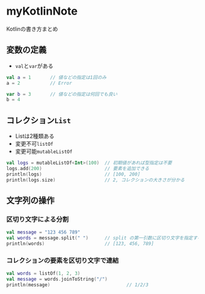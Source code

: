 # myKotlinNote
Kotlinの書き方まとめ

## 変数の定義

- `val`と`var`がある

```Kotlin
val a = 1       // 値などの指定は1回のみ
a = 2           // Error

var b = 3       // 値などの指定は何回でも良い
b = 4
```

## コレクション`List`

- Listは2種類ある
- 変更不可`listOf`
- 変更可能`mutableListOf`

```Kotlin
val logs = mutableListOf<Int>(100)  // 初期値があれば型指定は不要
logs.add(200)                       // 要素を追加できる
println(logs)                       // [100, 200]
println(logs.size)                  // 2, コレクションの大きさが分かる
```

## 文字列の操作

### 区切り文字による分割

```Kotlin
val message = "123 456 789"
val words = message.split(" ")      // split の第一引数に区切り文字を指定する
println(words)                      // [123, 456, 789]
```

### コレクションの要素を区切り文字で連結

```Kotlin
val words = listOf(1, 2, 3)
val message = words.joinToString("/")
println(message)                            // 1/2/3
```